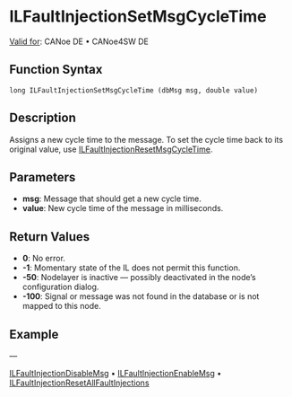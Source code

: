 # ILFaultInjectionSetMsgCycleTime

[Valid for](../../../Shared/FeatureAvailability.md): CANoe DE • CANoe4SW DE

## Function Syntax

```
long ILFaultInjectionSetMsgCycleTime (dbMsg msg, double value)
```

## Description

Assigns a new cycle time to the message. To set the cycle time back to its original value, use [ILFaultInjectionResetMsgCycleTime](CAPLfunctionILFaultInjectionResetMsgCycleTime.md).

## Parameters

- **msg**: Message that should get a new cycle time.
- **value**: New cycle time of the message in milliseconds.

## Return Values

- **0**: No error.
- **-1**: Momentary state of the IL does not permit this function.
- **-50**: Nodelayer is inactive — possibly deactivated in the node’s configuration dialog.
- **-100**: Signal or message was not found in the database or is not mapped to this node.

## Example

—

[ILFaultInjectionDisableMsg](CAPLfunctionILFaultInjectionDisableMsg.md) • [ILFaultInjectionEnableMsg](CAPLfunctionILFaultInjectionEnableMsg.md) • [ILFaultInjectionResetAllFaultInjections](CAPLfunctionILFaultInjectionResetAllFaultInjections.md)
